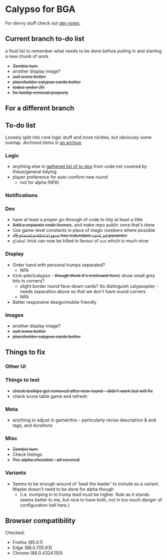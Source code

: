 # Calypso for BGA

For devvy stuff check out [dev notes](misc/dev.md).

## Current branch to-do list

a fluid list to remember what needs to be done before pulling in and starting a new chunk of work

* ~~Zombie turn~~
* another display image?
* ~~suit icons better~~
* ~~placeholder calypso cards better~~
* ~~todos under 20~~
* ~~fix tooltip removal properly~~

## For a different branch

## To-do list

Loosely split into core logic stuff and more nicities, but obviously some overlap. Archived items in [an archive](misc/archive.md)

### Logic

* anything else in [gathered list of to-dos](./misc/todo_list) from code not covered by these/general tidying
* player preference for auto-confirm new round
  * not for alpha (NFA)

### Notifications


### Dev

* have at least a proper go-through of code to tidy at least a _little_
* ~~Add a separate code licence~~, and make repo public once that's done
* Use game-level constants in place of magic numbers where possible
* ~~JS `placeCardInCalypso` has redundant `card_id` paramter~~
* `global` trick can now be killed in favour of `use` which is much nicer

### Display

* Order hand with personal trumps separated?
  * NFA
* trick-pile/(calypso - ~~though think it's irrelevant here~~) show small grey bits in corners?
  * slight border round face-down cards? (to distinguish calypsopile) - needs separation above so that we don't have round corners
  * NFA
* Better responsive design/mobile friendly

### Images

* another display image?
* ~~suit icons better~~
* ~~placeholder calypso cards better~~

## Things to fix


### Other UI


### Things to test

* ~~check tooltips get removed after new round - didn't work but will fix~~
* check score table game end refresh

### Meta

* anything to adjust in gameinfos - particularly revise description & and tags, and durations

### Misc

* ~~Zombie turn~~
* Check timings
* ~~Pre-alpha checklist - all covered~~

### Variants

* Seems to be enough around of 'beat the leader' to include as a variant. Maybe doesn't need to be done for alpha though
  * (i.e. trumping in to trump lead must be higher. Rule as it stands seems better to me, but nice to have both, not in too much danger of configuration hell here.)

## Browser compatibility

Checked:

* Firefox (85.0.1)
* Edge (88.0.705.63)
* Chrome (88.0.4324.150)

